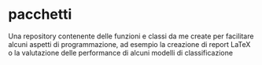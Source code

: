 # __pacchetti__
 Una repository contenente delle funzioni e classi da me create per facilitare alcuni aspetti di programmazione, ad esempio la creazione di report LaTeX o la valutazione delle performance di alcuni modelli di classificazione
